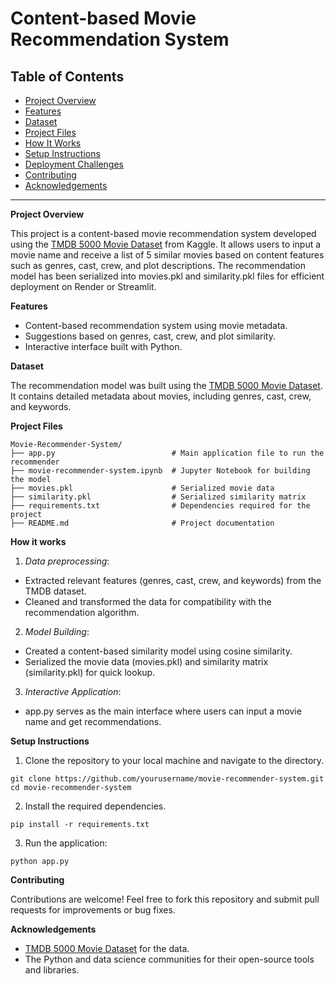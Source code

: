 # Content-based Movie Recommendation System

## Table of Contents

- [Project Overview](#project-overview)
- [Features](#features)
- [Dataset](#dataset)
- [Project Files](#project-files)
- [How It Works](#how-it-works)
- [Setup Instructions](#setup-instructions)
- [Deployment Challenges](#deployment-challenges)
- [Contributing](#contributing)
- [Acknowledgements](#acknowledgements)

---

**Project Overview**

This project is a content-based movie recommendation system developed using the [TMDB 5000 Movie Dataset](https://www.kaggle.com/datasets/tmdb/tmdb-movie-metadata) from Kaggle. It allows users to input a movie name and receive a list of 5 similar movies based on content features such as genres, cast, crew, and plot descriptions. The recommendation model has been serialized into movies.pkl and similarity.pkl files for efficient deployment on Render or Streamlit.

**Features**

- Content-based recommendation system using movie metadata.
- Suggestions based on genres, cast, crew, and plot similarity.
- Interactive interface built with Python.

**Dataset**

The recommendation model was built using the [TMDB 5000 Movie Dataset](https://www.kaggle.com/datasets/tmdb/tmdb-movie-metadata). It contains detailed metadata about movies, including genres, cast, crew, and keywords.

**Project Files**

```
Movie-Recommender-System/
├── app.py                          # Main application file to run the recommender
├── movie-recommender-system.ipynb  # Jupyter Notebook for building the model
├── movies.pkl                      # Serialized movie data
├── similarity.pkl                  # Serialized similarity matrix
├── requirements.txt                # Dependencies required for the project
├── README.md                       # Project documentation
```

**How it works**
1. *Data preprocessing*:
 - Extracted relevant features (genres, cast, crew, and keywords) from the TMDB dataset.
 - Cleaned and transformed the data for compatibility with the recommendation algorithm.  
2. *Model Building*:
- Created a content-based similarity model using cosine similarity.
- Serialized the movie data (movies.pkl) and similarity matrix (similarity.pkl) for quick lookup.
3. *Interactive Application*:
- app.py serves as the main interface where users can input a movie name and get recommendations.

**Setup Instructions**
1. Clone the repository to your local machine and navigate to the directory.
```
git clone https://github.com/yourusername/movie-recommender-system.git
cd movie-recommender-system
```
2. Install the required dependencies.
```
pip install -r requirements.txt
```

3. Run the application:
```
python app.py
```

**Contributing**

Contributions are welcome! Feel free to fork this repository and submit pull requests for improvements or bug fixes.

**Acknowledgements**

- [TMDB 5000 Movie Dataset](https://www.kaggle.com/datasets/tmdb/tmdb-movie-metadata) for the data.
- The Python and data science communities for their open-source tools and libraries.
